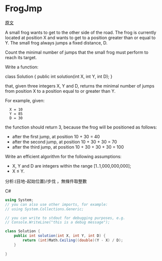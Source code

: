 # FrogJmp


<a href="https://app.codility.com/programmers/lessons/3-time_complexity/frog_jmp/">原文</a>

A small frog wants to get to the other side of the road. The frog is currently located at position X and wants to get to a position greater than or equal to Y. The small frog always jumps a fixed distance, D. </br>

Count the minimal number of jumps that the small frog must perform to reach its target.</br>

Write a function:</br>

class Solution { public int solution(int X, int Y, int D); }</br>

that, given three integers X, Y and D, returns the minimal number of jumps from position X to a position equal to or greater than Y.</br>

For example, given:</br>
```
  X = 10
  Y = 85
  D = 30
```
the function should return 3, because the frog will be positioned as follows:</br>

<ul>
    <li>after the first jump, at position 10 + 30 = 40</li>
    <li>after the second jump, at position 10 + 30 + 30 = 70</li>
    <li>after the third jump, at position 10 + 30 + 30 + 30 = 100</li>
</ul>

Write an efficient algorithm for the following assumptions:</br>
<ul>
    <li>X, Y and D are integers within the range [1..1,000,000,000];</li>
    <li>X ≤ Y.</li>
</ul>



分析:(目地-起始位置)/步伐 ，無條件取整數

C#
```csharp
using System;
// you can also use other imports, for example:
// using System.Collections.Generic;

// you can write to stdout for debugging purposes, e.g.
// Console.WriteLine("this is a debug message");

class Solution {
    public int solution(int X, int Y, int D) {
        return (int)Math.Ceiling((double)(Y - X) / D);
    }
	
}
```
